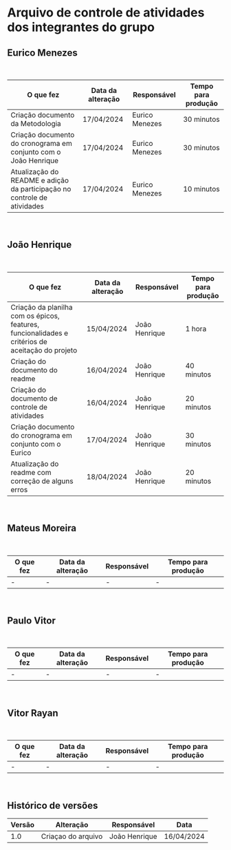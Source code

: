 # Arquivo de controle de atividades dos integrantes do grupo

## Eurico Menezes

<br>

| **O que fez**                                                            | **Data da alteração** | **Responsável** | **Tempo para produção** |
| ------------------------------------------------------------------------ | --------------------- | --------------- | ----------------------- |
| Criação documento da Metodologia                                         | 17/04/2024            | Eurico Menezes  | 30 minutos              |
| Criação documento do cronograma em conjunto com o João Henrique          | 17/04/2024            | Eurico Menezes  | 30 minutos              |
| Atualização do README e adição da participação no controle de atividades | 17/04/2024            | Eurico Menezes  | 10 minutos              |

<br>

## João Henrique

<br>

| **O que fez**                                                                                    | **Data da alteração** | **Responsável** | **Tempo para produção** |
| ------------------------------------------------------------------------------------------------ | --------------------- | --------------- | ----------------------- |
| Criação da planilha com os épicos, features, funcionalidades e critérios de aceitação do projeto | 15/04/2024            | João Henrique   | 1 hora                  |
| Criação do documento do readme                                                                  | 16/04/2024            | João Henrique   | 40 minutos              |
| Criação do documento de controle de atividades                                                   | 16/04/2024            | João Henrique   | 20 minutos              |
| Criação documento do cronograma em conjunto com o Eurico          | 17/04/2024            | João Henrique  | 30 minutos              |
| Atualização do readme com correção de alguns erros                                                   | 18/04/2024            | João Henrique   | 20 minutos              |

<br>

## Mateus Moreira

<br>

| **O que fez** | **Data da alteração** | **Responsável** | **Tempo para produção** |
| ------------- | --------------------- | --------------- | ----------------------- |
| -             | -                     | -               | -                       |

<br>

## Paulo Vitor

<br>

| **O que fez** | **Data da alteração** | **Responsável** | **Tempo para produção** |
| ------------- | --------------------- | --------------- | ----------------------- |
| -             | -                     | -               | -                       |

<br>

## Vitor Rayan

<br>

| **O que fez** | **Data da alteração** | **Responsável** | **Tempo para produção** |
| ------------- | --------------------- | --------------- | ----------------------- |
| -             | -                     | -               | -                       |

<br>

## Histórico de versões

| **Versão** | **Alteração**      | **Responsável** | **Data**   |
| ---------- | ------------------ | --------------- | ---------- |
| 1.0        | Criaçao do arquivo | João Henrique   | 16/04/2024 |
